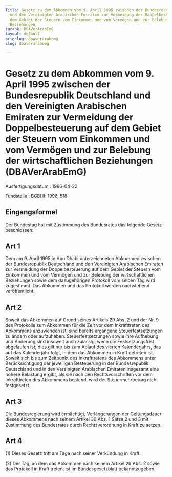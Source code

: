 ```yaml
---
Title: Gesetz zu dem Abkommen vom 9. April 1995 zwischen der Bundesrepublik Deutschland
  und den Vereinigten Arabischen Emiraten zur Vermeidung der Doppelbesteuerung auf
  dem Gebiet der Steuern vom Einkommen und vom Vermögen und zur Belebung der wirtschaftlichen
  Beziehungen
jurabk: DBAVerArabEmG
layout: default
origslug: dbaverarabemg
slug: dbaverarabemg

---
```


# Gesetz zu dem Abkommen vom 9. April 1995 zwischen der Bundesrepublik Deutschland und den Vereinigten Arabischen Emiraten zur Vermeidung der Doppelbesteuerung auf dem Gebiet der Steuern vom Einkommen und vom Vermögen und zur Belebung der wirtschaftlichen Beziehungen (DBAVerArabEmG)

Ausfertigungsdatum
:   1996-04-22

Fundstelle
:   BGBl II: 1996, 518

## Eingangsformel

Der Bundestag hat mit Zustimmung des Bundesrates das folgende Gesetz
beschlossen:

## Art 1

Dem am 9. April 1995 in Abu Dhabi unterzeichneten Abkommen zwischen
der Bundesrepublik Deutschland und den Vereinigten Arabischen Emiraten
zur Vermeidung der Doppelbesteuerung auf dem Gebiet der Steuern vom
Einkommen und vom Vermögen und zur Belebung der wirtschaftlichen
Beziehungen sowie dem dazugehörigen Protokoll vom selben Tag wird
zugestimmt. Das Abkommen und das Protokoll werden nachstehend
veröffentlicht.

## Art 2

Soweit das Abkommen auf Grund seines Artikels 29 Abs. 2 und der Nr. 9
des Protokolls zum Abkommen für die Zeit vor dem Inkrafttreten des
Abkommens anzuwenden ist, sind bereits ergangene Steuerfestsetzungen
zu ändern oder aufzuheben. Steuerfestsetzungen sowie ihre Aufhebung
und Änderung sind insoweit auch zulässig, wenn die Festsetzungsfrist
abgelaufen ist; dies gilt nur bis zum Ablauf des vierten
Kalenderjahrs, das auf das Kalenderjahr folgt, in dem das Abkommen in
Kraft getreten ist. Soweit sich bis zum Zeitpunkt des Inkrafttretens
des Abkommens unter Berücksichtigung der jeweiligen Besteuerung in der
Bundesrepublik Deutschland und in den Vereinigten Arabischen Emiraten
insgesamt eine höhere Belastung ergibt, als sie nach den
Rechtsvorschriften vor dem Inkrafttreten des Abkommens bestand, wird
der Steuermehrbetrag nicht festgesetzt.

## Art 3

Die Bundesregierung wird ermächtigt, Verlängerungen der Geltungsdauer
dieses Abkommens nach seinem Artikel 30 Abs. 1 Sätze 2 und 3 mit
Zustimmung des Bundesrates durch Rechtsverordnung in Kraft zu setzen.

## Art 4

(1) Dieses Gesetz tritt am Tage nach seiner Verkündung in Kraft.

(2) Der Tag, an dem das Abkommen nach seinem Artikel 29 Abs. 2 sowie
das Protokoll in Kraft treten, ist im Bundesgesetzblatt
bekanntzugeben.

